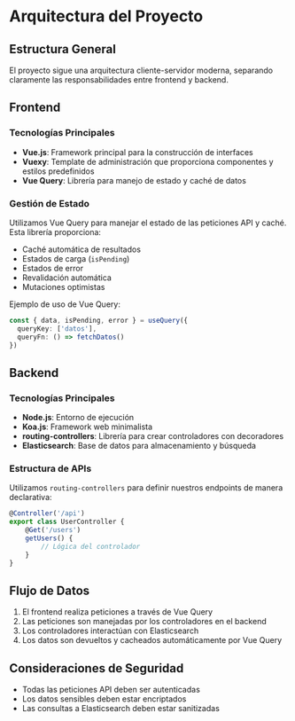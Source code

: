 # Arquitectura del Proyecto

## Estructura General

El proyecto sigue una arquitectura cliente-servidor moderna, separando claramente las responsabilidades entre frontend y backend.

## Frontend

### Tecnologías Principales

- **Vue.js**: Framework principal para la construcción de interfaces
- **Vuexy**: Template de administración que proporciona componentes y estilos predefinidos
- **Vue Query**: Librería para manejo de estado y caché de datos

### Gestión de Estado

Utilizamos Vue Query para manejar el estado de las peticiones API y caché. Esta librería proporciona:

- Caché automática de resultados
- Estados de carga (`isPending`)
- Estados de error
- Revalidación automática
- Mutaciones optimistas

Ejemplo de uso de Vue Query:
```typescript
const { data, isPending, error } = useQuery({
  queryKey: ['datos'],
  queryFn: () => fetchDatos()
})
```

## Backend

### Tecnologías Principales

- **Node.js**: Entorno de ejecución
- **Koa.js**: Framework web minimalista
- **routing-controllers**: Librería para crear controladores con decoradores
- **Elasticsearch**: Base de datos para almacenamiento y búsqueda

### Estructura de APIs

Utilizamos `routing-controllers` para definir nuestros endpoints de manera declarativa:

```typescript
@Controller('/api')
export class UserController {
    @Get('/users')
    getUsers() {
        // Lógica del controlador
    }
}
```

## Flujo de Datos

1. El frontend realiza peticiones a través de Vue Query
2. Las peticiones son manejadas por los controladores en el backend
3. Los controladores interactúan con Elasticsearch
4. Los datos son devueltos y cacheados automáticamente por Vue Query

## Consideraciones de Seguridad

- Todas las peticiones API deben ser autenticadas
- Los datos sensibles deben estar encriptados
- Las consultas a Elasticsearch deben estar sanitizadas
